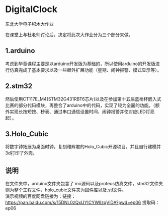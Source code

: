 # DigitalClock
东北大学电子积木大作业<br>

在课堂上与杜老师讨论后，决定将此次大作业分为三个部分来做。<br>
## 1.arduino
考虑到毕竟课程主要是以arduino开发版为基础的，所以使用arduino的开发版进行仿真完成了基本要求以及一些额外扩展功能（星期、闹钟报警、模式显示等）。<br>

## 2.stm32
然后使用CT117E_M4(STM32G431RBT6芯片)以及在参加第十五届蓝桥杯嵌入式比赛的部分代码模块，再整合了arduino中的代码，实现了较为全面的功能。（额外实现长按短按、秒表、通过串口通信设置时间、闹钟报警并使对应LED灯亮起）。<br>

## 3.Holo_Cubic
将数字钟拓展为桌面时钟，复刻稚辉君的Holo_Cubic开源项目，并且自行建模并3d打印了外壳。

## 说明
在文件夹中，arduino文件夹包含了 ino源码以及proteus仿真文件，stm32文件夹则为整个工程文件，holo_cubic文件夹为固件库以及.stl文件。<br>
演示视频的百度网盘链接为：链接：https://pan.baidu.com/s/15DNL0zQxUYICYWlIzqVlDA?pwd=ep06 
提取码：ep06
